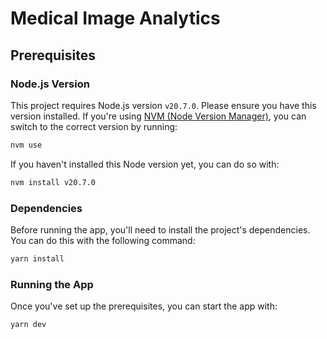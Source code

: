 # Medical Image Analytics

## Prerequisites

### Node.js Version

This project requires Node.js version `v20.7.0`. Please ensure you have this version installed. If you're using [NVM (Node Version Manager)](https://github.com/nvm-sh/nvm), you can switch to the correct version by running:

```bash
nvm use
```

If you haven't installed this Node version yet, you can do so with:

```bash
nvm install v20.7.0
```

### Dependencies

Before running the app, you'll need to install the project's dependencies. You can do this with the following command:

```bash
yarn install
```

### Running the App

Once you've set up the prerequisites, you can start the app with:

```bash
yarn dev
```
